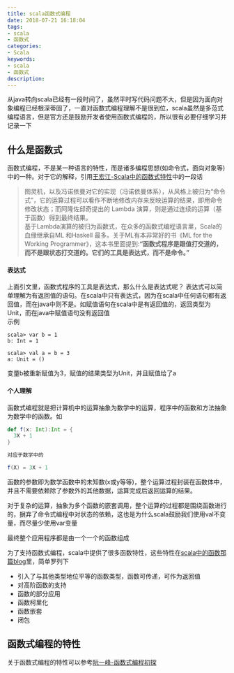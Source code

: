 ```yaml
---
title: scala函数式编程
date: 2018-07-21 16:18:04
tags:
- scala
- 函数式
categories:
- Scala
keywords:
- scala
- 函数式
description:
---
```

从java转向scala已经有一段时间了，虽然平时写代码问题不大，但是因为面向对象编程已经根深蒂固了，一直对函数式编程理解不是很到位，scala虽然是多范式编程语言，但是官方还是鼓励开发者使用函数式编程的，所以很有必要仔细学习并记录一下

## 什么是函数式
函数式编程，不是某一种语言的特性，而是诸多编程思想(如命令式，面向对象等)中的一种。对于它的解释，引用[王宏江-Scala中的函数式特性]中的一段话
> 图灵机，以及冯诺依曼对它的实现（冯诺依曼体系），从风格上被归为“命令式”，它的运算过程可以看作不断地修改内存来反映运算的结果，即用命令修改状态；而阿隆佐邱奇提出的 Lambda 演算，则是通过连续的运算（基于函数）得到最终结果。    
基于Lambda演算的被归为函数式，在众多的函数式编程语言里，Scala的血缘继承自ML 和Haskell 最多。关于ML有本非常好的书《ML for the Working Programmer》，这本书里面提到:**“函数式程序是跟值打交道的，而不是跟状态打交道的。它们的工具是表达式，而不是命令。”**

#### 表达式
上面引文里，函数式程序的工具是表达式，那么什么是表达式呢？
表达式可以简单理解为有返回值的语句。在scala中只有表达式，因为在scala中任何语句都有返回值，而在java中则不是。如赋值语句在scala中是有返回值的，返回类型为Unit，而在java中赋值语句没有返回值    
示例
``` shell
scala> var b = 1
b: Int = 1

scala> val a = b = 3
a: Unit = ()
```
变量b被重新赋值为3，赋值的结果类型为Unit，并且赋值给了a

#### 个人理解
函数式编程就是把计算机中的运算抽象为数学中的运算，程序中的函数和方法抽象为数学中的函数。如       
``` scala
def f(x: Int):Int = {
  3X + 1
}

对应于数学中的

f(X) = 3X + 1
```

函数的参数即为数学函数中的未知数(x或y等等)，整个运算过程封装在函数体中，并且不需要依赖除了参数外的其他数据，运算完成后返回运算的结果。  

对于复杂的运算，抽象为多个函数的嵌套调用，整个运算的过程都是围绕函数进行的，摒弃了命令式编程中对状态的依赖，这也是为什么scala鼓励我们使用val不变量，而尽量少使用var变量

最终整个应用程序都是由一个一个的函数组成

为了支持函数式编程，scala中提供了很多函数特性，这些特性在[scala中的函数那篇blog](../../23/scala中的函数/)里，简单罗列下
* 引入了与其他类型地位平等的函数类型，函数可传递，可作为返回值
* 对高阶函数的支持
* 函数的部分应用
* 函数柯里化
* 函数嵌套
* 闭包

## 函数式编程的特性
关于函数式编程的特性可以参考[阮一峰-函数式编程初探](http://www.ruanyifeng.com/blog/2012/04/functional_programming.html)


[王宏江-Scala中的函数式特性]:(http://www.10tiao.com/html/557/201609/2652725732/1.html)
